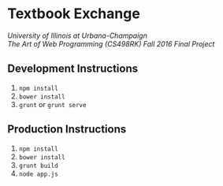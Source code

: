 # Textbook Exchange

*University of Illinois at Urbana-Champaign  
The Art of Web Programming (CS498RK) Fall 2016 Final Project*  

## Development Instructions
1. `npm install`
2. `bower install`
3. `grunt` or `grunt serve`

## Production Instructions
1. `npm install`
2. `bower install`
3. `grunt build`
4. `node app.js`

